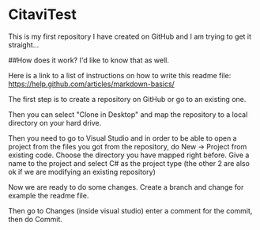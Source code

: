 # CitaviTest
This is my first repository I have created on GitHub and I am trying to get it straight... 

##How does it work?
I'd like to know that as well.

Here is a link to a list of instructions on how to write this readme file: 
https://help.github.com/articles/markdown-basics/

The first step is to create a repository on GitHub or go to an existing one.

Then you can select "Clone in Desktop" and map the repository to a local directory on your
hard drive.

Then you need to go to Visual Studio and in order to be able to open a project from the files
you got from the repository, do New -> Project from existing code. Choose the directory you 
have mapped right before. Give a name to the project and select C# as the project type
(the other 2 are also ok if we are modifying an existing repository)

Now we are ready to do some changes. Create a branch and change for example the readme file. 

Then go to Changes (inside visual studio) enter a comment for the commit, then do Commit.
